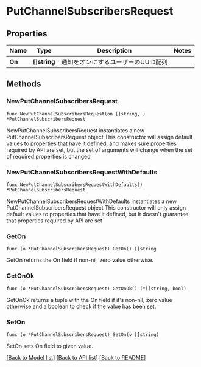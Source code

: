 # PutChannelSubscribersRequest

## Properties

Name | Type | Description | Notes
------------ | ------------- | ------------- | -------------
**On** | **[]string** | 通知をオンにするユーザーのUUID配列 | 

## Methods

### NewPutChannelSubscribersRequest

`func NewPutChannelSubscribersRequest(on []string, ) *PutChannelSubscribersRequest`

NewPutChannelSubscribersRequest instantiates a new PutChannelSubscribersRequest object
This constructor will assign default values to properties that have it defined,
and makes sure properties required by API are set, but the set of arguments
will change when the set of required properties is changed

### NewPutChannelSubscribersRequestWithDefaults

`func NewPutChannelSubscribersRequestWithDefaults() *PutChannelSubscribersRequest`

NewPutChannelSubscribersRequestWithDefaults instantiates a new PutChannelSubscribersRequest object
This constructor will only assign default values to properties that have it defined,
but it doesn't guarantee that properties required by API are set

### GetOn

`func (o *PutChannelSubscribersRequest) GetOn() []string`

GetOn returns the On field if non-nil, zero value otherwise.

### GetOnOk

`func (o *PutChannelSubscribersRequest) GetOnOk() (*[]string, bool)`

GetOnOk returns a tuple with the On field if it's non-nil, zero value otherwise
and a boolean to check if the value has been set.

### SetOn

`func (o *PutChannelSubscribersRequest) SetOn(v []string)`

SetOn sets On field to given value.



[[Back to Model list]](../README.md#documentation-for-models) [[Back to API list]](../README.md#documentation-for-api-endpoints) [[Back to README]](../README.md)


